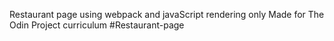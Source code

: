 Restaurant page using webpack and javaScript rendering only 
Made for The Odin Project curriculum
#Restaurant-page

